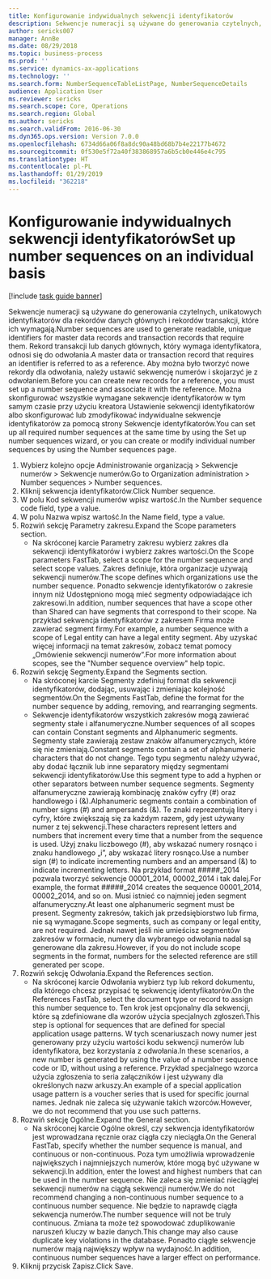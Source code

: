 ```yaml
---
title: Konfigurowanie indywidualnych sekwencji identyfikatorów
description: Sekwencje numeracji są używane do generowania czytelnych, unikatowych identyfikatorów dla rekordów danych głównych i rekordów transakcji, które ich wymagają.
author: sericks007
manager: AnnBe
ms.date: 08/29/2018
ms.topic: business-process
ms.prod: ''
ms.service: dynamics-ax-applications
ms.technology: ''
ms.search.form: NumberSequenceTableListPage, NumberSequenceDetails
audience: Application User
ms.reviewer: sericks
ms.search.scope: Core, Operations
ms.search.region: Global
ms.author: sericks
ms.search.validFrom: 2016-06-30
ms.dyn365.ops.version: Version 7.0.0
ms.openlocfilehash: 6734d66a06f8a8dc90a48bd68b7b4e22177b4672
ms.sourcegitcommit: 0f530e5f72a40f383868957a6b5cb0e446e4c795
ms.translationtype: HT
ms.contentlocale: pl-PL
ms.lasthandoff: 01/29/2019
ms.locfileid: "362218"
---
```

# <a name="set-up-number-sequences-on-an-individual-basis"></a><span data-ttu-id="6a061-103">Konfigurowanie indywidualnych sekwencji identyfikatorów</span><span class="sxs-lookup"><span data-stu-id="6a061-103">Set up number sequences on an individual basis</span></span>

[!include [task guide banner](../../includes/task-guide-banner.md)]

<span data-ttu-id="6a061-104">Sekwencje numeracji są używane do generowania czytelnych, unikatowych identyfikatorów dla rekordów danych głównych i rekordów transakcji, które ich wymagają.</span><span class="sxs-lookup"><span data-stu-id="6a061-104">Number sequences are used to generate readable, unique identifiers for master data records and transaction records that require them.</span></span> <span data-ttu-id="6a061-105">Rekord transakcji lub danych głównych, który wymaga identyfikatora, odnosi się do odwołania.</span><span class="sxs-lookup"><span data-stu-id="6a061-105">A master data or transaction record that requires an identifier is referred to as a reference.</span></span> <span data-ttu-id="6a061-106">Aby można było tworzyć nowe rekordy dla odwołania, należy ustawić sekwencję numerów i skojarzyć je z odwołaniem.</span><span class="sxs-lookup"><span data-stu-id="6a061-106">Before you can create new records for a reference, you must set up a number sequence and associate it with the reference.</span></span> <span data-ttu-id="6a061-107">Można skonfigurować wszystkie wymagane sekwencje identyfikatorów w tym samym czasie przy użyciu kreatora Ustawienie sekwencji identyfikatorów albo skonfigurować lub zmodyfikować indywidualne sekwencje identyfikatorów za pomocą strony Sekwencje identyfikatorów.</span><span class="sxs-lookup"><span data-stu-id="6a061-107">You can set up all required number sequences at the same time by using the Set up number sequences wizard, or you can create or modify individual number sequences by using the Number sequences page.</span></span>

1. <span data-ttu-id="6a061-108">Wybierz kolejno opcje Administrowanie organizacją > Sekwencje numerów > Sekwencje numerów.</span><span class="sxs-lookup"><span data-stu-id="6a061-108">Go to Organization administration > Number sequences > Number sequences.</span></span>
2. <span data-ttu-id="6a061-109">Kliknij sekwencja identyfikatorów.</span><span class="sxs-lookup"><span data-stu-id="6a061-109">Click Number sequence.</span></span>
3. <span data-ttu-id="6a061-110">W polu Kod sekwencji numerów wpisz wartość.</span><span class="sxs-lookup"><span data-stu-id="6a061-110">In the Number sequence code field, type a value.</span></span>
4. <span data-ttu-id="6a061-111">W polu Nazwa wpisz wartość.</span><span class="sxs-lookup"><span data-stu-id="6a061-111">In the Name field, type a value.</span></span>
5. <span data-ttu-id="6a061-112">Rozwiń sekcję Parametry zakresu.</span><span class="sxs-lookup"><span data-stu-id="6a061-112">Expand the Scope parameters section.</span></span>
    * <span data-ttu-id="6a061-113">Na skróconej karcie Parametry zakresu wybierz zakres dla sekwencji identyfikatorów i wybierz zakres wartości.</span><span class="sxs-lookup"><span data-stu-id="6a061-113">On the Scope parameters FastTab, select a scope for the number sequence and select scope values.</span></span>     <span data-ttu-id="6a061-114">Zakres definiuje, która organizacje używają sekwencji numerów.</span><span class="sxs-lookup"><span data-stu-id="6a061-114">The scope defines which organizations use the number sequence.</span></span> <span data-ttu-id="6a061-115">Ponadto sekwencje identyfikatorów o zakresie innym niż Udostępniono mogą mieć segmenty odpowiadające ich zakresowi.</span><span class="sxs-lookup"><span data-stu-id="6a061-115">In addition, number sequences that have a scope other than Shared can have segments that correspond to their scope.</span></span> <span data-ttu-id="6a061-116">Na przykład sekwencja identyfikatorów z zakresem Firma może zawierać segment firmy.</span><span class="sxs-lookup"><span data-stu-id="6a061-116">For example, a number sequence with a scope of Legal entity can have a legal entity segment.</span></span> <span data-ttu-id="6a061-117">Aby uzyskać więcej informacji na temat zakresów, zobacz temat pomocy „Omówienie sekwencji numerów”.</span><span class="sxs-lookup"><span data-stu-id="6a061-117">For more information about scopes, see the "Number sequence overview" help topic.</span></span>  
6. <span data-ttu-id="6a061-118">Rozwiń sekcję Segmenty.</span><span class="sxs-lookup"><span data-stu-id="6a061-118">Expand the Segments section.</span></span>
    * <span data-ttu-id="6a061-119">Na skróconej karcie Segmenty zdefiniuj format dla sekwencji identyfikatorów, dodając, usuwając i zmieniając kolejność segmentów.</span><span class="sxs-lookup"><span data-stu-id="6a061-119">On the Segments FastTab, define the format for the number sequence by adding, removing, and rearranging segments.</span></span>  
    * <span data-ttu-id="6a061-120">Sekwencje identyfikatorów wszystkich zakresów mogą zawierać segmenty stałe i alfanumeryczne.</span><span class="sxs-lookup"><span data-stu-id="6a061-120">Number sequences of all scopes can contain Constant segments and Alphanumeric segments.</span></span> <span data-ttu-id="6a061-121">Segmenty stałe zawierają zestaw znaków alfanumerycznych, które się nie zmieniają.</span><span class="sxs-lookup"><span data-stu-id="6a061-121">Constant segments contain a set of alphanumeric characters that do not change.</span></span> <span data-ttu-id="6a061-122">Tego typu segmentu należy używać, aby dodać łącznik lub inne separatory między segmentami sekwencji identyfikatorów.</span><span class="sxs-lookup"><span data-stu-id="6a061-122">Use this segment type to add a hyphen or other separators between number sequence segments.</span></span> <span data-ttu-id="6a061-123">Segmenty alfanumeryczne zawierają kombinację znaków cyfry (#) oraz handlowego i (&).</span><span class="sxs-lookup"><span data-stu-id="6a061-123">Alphanumeric segments contain a combination of number signs (#) and ampersands (&).</span></span> <span data-ttu-id="6a061-124">Te znaki reprezentują litery i cyfry, które zwiększają się za każdym razem, gdy jest używany numer z tej sekwencji.</span><span class="sxs-lookup"><span data-stu-id="6a061-124">These characters represent letters and numbers that increment every time that a number from the sequence is used.</span></span> <span data-ttu-id="6a061-125">Użyj znaku liczbowego (#), aby wskazać numery rosnąco i znaku handlowego „i”, aby wskazać litery rosnąco.</span><span class="sxs-lookup"><span data-stu-id="6a061-125">Use a number sign (#) to indicate incrementing numbers and an ampersand (&) to indicate incrementing letters.</span></span> <span data-ttu-id="6a061-126">Na przykład format #####_2014 pozwala tworzyć sekwencje 00001_2014, 00002_2014 i tak dalej.</span><span class="sxs-lookup"><span data-stu-id="6a061-126">For example, the format #####_2014 creates the sequence 00001_2014, 00002_2014, and so on.</span></span>     <span data-ttu-id="6a061-127">Musi istnieć co najmniej jeden segment alfanumeryczny.</span><span class="sxs-lookup"><span data-stu-id="6a061-127">At least one alphanumeric segment must be present.</span></span> <span data-ttu-id="6a061-128">Segmenty zakresów, takich jak przedsiębiorstwo lub firma, nie są wymagane.</span><span class="sxs-lookup"><span data-stu-id="6a061-128">Scope segments, such as company or legal entity, are not required.</span></span> <span data-ttu-id="6a061-129">Jednak nawet jeśli nie umieścisz segmentów zakresów w formacie, numery dla wybranego odwołania nadal są generowane dla zakresu.</span><span class="sxs-lookup"><span data-stu-id="6a061-129">However, if you do not include scope segments in the format, numbers for the selected reference are still generated per scope.</span></span>  
7. <span data-ttu-id="6a061-130">Rozwiń sekcję Odwołania.</span><span class="sxs-lookup"><span data-stu-id="6a061-130">Expand the References section.</span></span>
    * <span data-ttu-id="6a061-131">Na skróconej karcie Odwołania wybierz typ lub rekord dokumentu, dla którego chcesz przypisać tę sekwencję identyfikatorów.</span><span class="sxs-lookup"><span data-stu-id="6a061-131">On the References FastTab, select the document type or record to assign this number sequence to.</span></span>     <span data-ttu-id="6a061-132">Ten krok jest opcjonalny dla sekwencji, które są zdefiniowane dla wzorów użycia specjalnych zgłoszeń.</span><span class="sxs-lookup"><span data-stu-id="6a061-132">This step is optional for sequences that are defined for special application usage patterns.</span></span> <span data-ttu-id="6a061-133">W tych scenariuszach nowy numer jest generowany przy użyciu wartości kodu sekwencji numerów lub identyfikatora, bez korzystania z odwołania.</span><span class="sxs-lookup"><span data-stu-id="6a061-133">In these scenarios, a new number is generated by using the value of a number sequence code or ID, without using a reference.</span></span> <span data-ttu-id="6a061-134">Przykład specjalnego wzorca użycia zgłoszenia to seria załączników i jest używany dla określonych nazw arkuszy.</span><span class="sxs-lookup"><span data-stu-id="6a061-134">An example of a special application usage pattern is a voucher series that is used for specific journal names.</span></span> <span data-ttu-id="6a061-135">Jednak nie zaleca się używanie takich wzorców.</span><span class="sxs-lookup"><span data-stu-id="6a061-135">However, we do not recommend that you use such patterns.</span></span>  
8. <span data-ttu-id="6a061-136">Rozwiń sekcję Ogólne.</span><span class="sxs-lookup"><span data-stu-id="6a061-136">Expand the General section.</span></span>
    * <span data-ttu-id="6a061-137">Na skróconej karcie Ogólne określ, czy sekwencja identyfikatorów jest wprowadzana ręcznie oraz ciągła czy nieciągła.</span><span class="sxs-lookup"><span data-stu-id="6a061-137">On the General FastTab, specify whether the number sequence is manual, and continuous or non-continuous.</span></span> <span data-ttu-id="6a061-138">Poza tym umożliwia wprowadzenie największych i najmniejszych numerów, które mogą być używane w sekwencji.</span><span class="sxs-lookup"><span data-stu-id="6a061-138">In addition, enter the lowest and highest numbers that can be used in the number sequence.</span></span>     <span data-ttu-id="6a061-139">Nie zaleca się zmieniać nieciągłej sekwencji numerów na ciągłą sekwencji numerów.</span><span class="sxs-lookup"><span data-stu-id="6a061-139">We do not recommend changing a non-continuous number sequence to a continuous number sequence.</span></span> <span data-ttu-id="6a061-140">Nie będzie to naprawdę ciągła sekwencja numerów.</span><span class="sxs-lookup"><span data-stu-id="6a061-140">The number sequence will not be truly continuous.</span></span> <span data-ttu-id="6a061-141">Zmiana ta może też spowodować zduplikowanie naruszeń kluczy w bazie danych.</span><span class="sxs-lookup"><span data-stu-id="6a061-141">This change may also cause duplicate key violations in the database.</span></span> <span data-ttu-id="6a061-142">Ponadto ciągłe sekwencje numerów mają największy wpływ na wydajność.</span><span class="sxs-lookup"><span data-stu-id="6a061-142">In addition, continuous number sequences have a larger effect on performance.</span></span>   
9. <span data-ttu-id="6a061-143">Kliknij przycisk Zapisz.</span><span class="sxs-lookup"><span data-stu-id="6a061-143">Click Save.</span></span>

